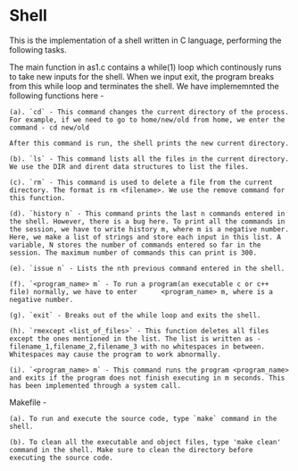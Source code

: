 # Shell
This is the implementation of a shell written in C language, performing the following tasks.

The main function in as1.c contains a while(1) loop which continously runs to take new inputs for the shell. When we input exit, the program breaks from this while loop and terminates the shell. We have implememnted the following functions here - 

	(a). `cd` - This command changes the current directory of the process. For example, if we need to go to home/new/old from home, we enter the command - cd new/old

	After this command is run, the shell prints the new current directory.

	(b). `ls` - This command lists all the files in the current directory. We use the DIR and dirent data structures to list the files. 

	(c). `rm` - This command is used to delete a file from the current directory. The format is rm <filename>. We use the remove command for this function.

	(d). `history n` - This command prints the last n commands entered in the shell. However, there is a bug here. To print all the commands in the session, we have to write history m, where m is a negative number. Here, we make a list of strings and store each input in this list. A variable, N stores the number of commands entered so far in the session. The maximum number of commands this can print is 300.

	(e). `issue n` - Lists the nth previous command entered in the shell. 

	(f). `<program_name> m` - To run a program(an executable c or c++ file) normally, we have to enter      <program_name> m, where is a negative number. 

	(g). `exit` - Breaks out of the while loop and exits the shell. 

	(h). `rmexcept <list_of_files>` - This function deletes all files except the ones mentioned in the list. The list is written as - 
	filename_1,filename_2,filename_3 with no whitespaces in between. Whitespaces may cause the program to work abnormally. 

	(i). `<program_name> m` - This command runs the program <program_name> and exits if the program does not finish executing in m seconds. This has been implemented through a system call.


Makefile - 

	(a). To run and execute the source code, type `make` command in the shell.

	(b). To clean all the executable and object files, type 'make clean' command in the shell. Make sure to clean the directory before executing the source code.